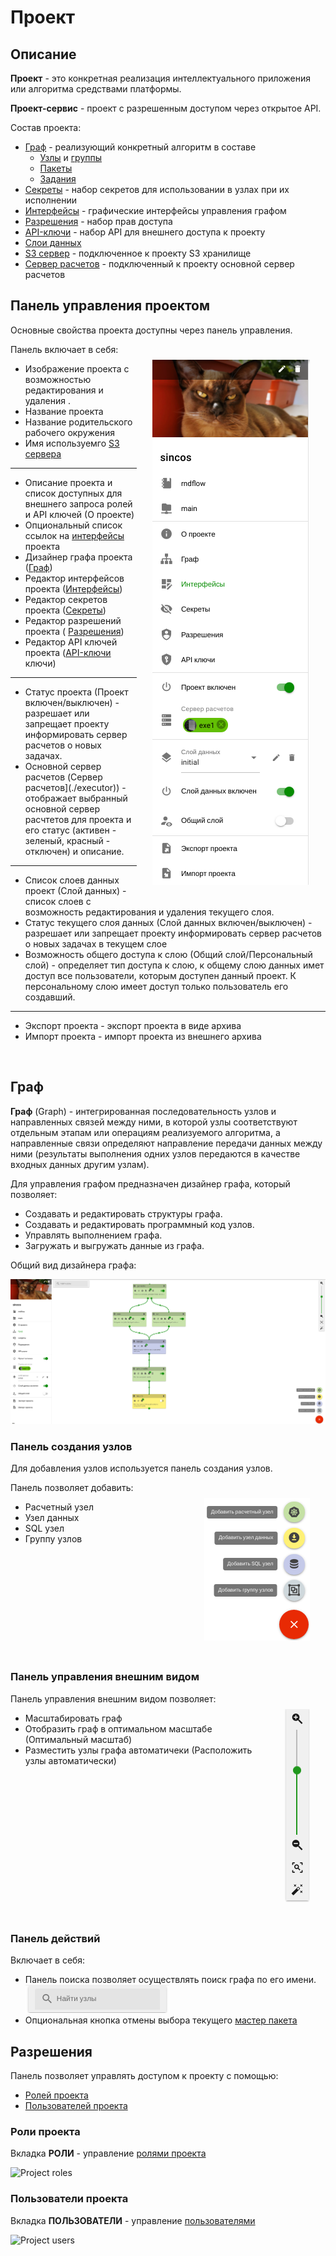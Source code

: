 # Проект

## Описание

**Проект** - это конкретная реализация интеллектуального приложения или алгоритма средствами платформы.

**Проект-сервис** - проект с разрешенным доступом через открытое API.

Состав проекта:

- [Граф](#граф) - реализующий конкретный алгоритм в составе
  - [Узлы](nodes) и [группы](nodes.html#группа)
  - [Пакеты](./nodes.html#пакеты)
  - [Задания](./nodes.html#задания)
- [Секреты](./secrets) - набор секретов для использовании в узлах при их исполнении
- [Интерфейсы](./interface) - графические интерфейсы управления графом
- [Разрешения](#разрешения) - набор прав доступа
- [API-ключи](./api_keys) - набор API для внешнего доступа к проекту
- [Слои данных](/docs/intro/definitions#datalayer)
- [S3 сервер](./s3) - подключенное к проекту S3 хранилище
- [Cервер расчетов](./executor) - подключенный к проекту основной сервер расчетов

## Панель управления проектом

Основные свойства проекта доступны через панель управления.

<img src="./images/project/manage_panel.png" align="right" alt="Project manage panel" style="margin: 5%;">

Панель включает в себя:

- Изображение проекта с возможностью редактирования <span class="iconify-inline" data-icon="mdi:pencil"></span> и удаления <span class="iconify-inline" data-icon="mdi:delete"></span>.
- Название проекта
- <span class="iconify-inline" data-icon="mdi:notebook"></span> Название родительского рабочего окружения
- <span class="iconify-inline" data-icon="mdi:folder-network"></span> Имя используемго [S3 сервера](./s3)

---

- <span class="iconify-inline" data-icon="mdi:information"></span> Описание проекта и список доступных для внешнего запроса ролей и API ключей (О проекте)
- Опциональный список ссылок на [интерфейсы](./interface) проекта
- <span class="iconify-inline" data-icon="mdi:sitemap"></span> Дизайнер графа проекта ([Граф](#граф))
- <span class="iconify-inline" data-icon="mdi:view-dashboard-edit"></span> Редактор интерфейсов проекта ([Интерфейсы](./interface))
- <span class="iconify-inline" data-icon="mdi:eye-off"></span> Редактор секретов проекта ([Секреты](./secrets))
- <span class="iconify-inline" data-icon="mdi:shield-account"></span> Редактор разрешений проекта ( [Разрешения](#разрешения))
- <span class="iconify-inline" data-icon="mdi:shield-key"></span> Редактор API ключей проекта ([API-ключи](./api_keys) ключи)

---

- <span class="iconify-inline" data-icon="mdi:power"></span> Статус проекта (Проект включен/выключен) - разрешает или запрещает проекту информировать сервер расчетов о новых задачах.
- <span class="iconify-inline" data-icon="mdi:server"></span> Основной сервер расчетов (Cервер расчетов](./executor)) - отображает выбранный основной сервер расчтетов для проекта и его статус (активен - зеленый, красный - отключен) и описание.

---

- <span class="iconify-inline" data-icon="mdi:layers"></span> Список слоев данных проект (Слой данных) - список слоев с возможность редактирования и удаления текущего слоя.
- <span class="iconify-inline" data-icon="mdi:power"></span> Статус текущего слоя данных (Слой данных включен/выключен) - разрешает или запрещает проекту информировать сервер расчетов о новых задачах в текущем слое
- <span class="iconify-inline" data-icon="mdi:account-eye"></span> Возможность общего доступа к слою (Общий слой/Персональный слой) - определяет тип доступа к слою, к общему слою данных имет доступ все пользователи, которым доступен данный проект. К персональному слою имеет доступ только пользователь его создавший.

---

- <span class="iconify-inline" data-icon="mdi:file-export"></span> Экспорт проекта - экспорт проекта в виде архива
- <span class="iconify-inline" data-icon="mdi:file-import"></span> Импорт проекта - импорт проекта из внешнего архива

<br clear="right"/>

## Граф

**Граф** (Graph) - интегрированная последовательность узлов и направленных связей между ними, в которой узлы соответствуют отдельным этапам или операциям реализуемого алгоритма, а направленные связи определяют направление передачи данных между ними (результаты выполнения одних узлов передаются в качестве входных данных другим узлам).

Для управления графом предназначен дизайнер графа, который позволяет:

- Cоздавать и редактировать структуры графа.
- Создавать и редактировать программный код узлов.
- Управлять выполнением графа.
- Загружать и выгружать данные из графа.

Общий вид дизайнера графа:

![Project general view](./images/project/general.png)

### Панель создания узлов

Для добавления узлов используется панель создания узлов.

<img src="./images/project/create_panel.png" align="right" alt="Node create panel" style="margin: 5%;">

Панель позволяет добавить:

- <span class="iconify-inline" data-icon="mdi:kubernetes"></span> Расчетный узел
- <span class="iconify-inline" data-icon="mdi:download-circle"></span> Узел данных
- <span class="iconify-inline" data-icon="mdi:database"></span> SQL узел
- <span class="iconify-inline" data-icon="mdi:group"></span> Группу узлов

<br clear="right"/>

### Панель управления внешним видом

<img src="./images/project/view_panel.png" align="right" alt="Project view panel" style="margin: 5%;">

Панель управления внешним видом позволяет:

- <span class="iconify-inline" data-icon="mdi:magnify-plus"></span> <span class="iconify-inline" data-icon="mdi:magnify-minus"></span> Масштабировать граф
- <span class="iconify-inline" data-icon="mdi:magnify-scan"></span> Отобразить граф в оптимальном масштабе (Оптимальный масштаб)
- <span class="iconify-inline" data-icon="mdi:auto-fix"></span> Разместить узлы графа автоматичеки (Расположить узлы автоматически)

<br clear="right"/>

### Панель действий

Включает в себя:

- Панель поиска <span class="iconify-inline" data-icon="mdi:magnify"></span> позволяет осуществлять поиск графа по его имени.
  ![Project find panel](./images/project/find_panel.png)
- <span class="iconify-inline" data-icon="mdi:pin-off" style="color: red"></span> Опциональная кнопка отмены выбора текущего [мастер пакета](/docs/desc/nodes.html#пакеты)

## Разрешения

Панель позволяет управлять доступом к проекту с помощью:

- [Ролей проекта](#роли-проекта)
- [Пользователей проекта](#пользователи-проекта)

### Роли проекта

Вкладка **РОЛИ** - yправление [ролями проекта](/docs/desc/project_role)

![Project roles](/images/common/permissions_roles.png)

### Пользователи проекта

Вкладка **ПОЛЬЗОВАТЕЛИ** - управление [пользователями](/docs/desc/project_user)

![Project users](/images/common/permissions_users.png)
